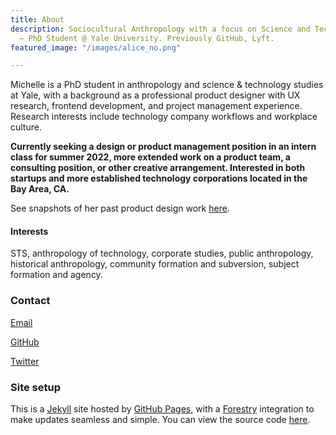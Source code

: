 ```yaml
---
title: About
description: Sociocultural Anthropology with a focus on Science and Technology Studies
  — PhD Student @ Yale University. Previously GitHub, Lyft.
featured_image: "/images/alice_no.png"

---
```

Michelle is a PhD student in anthropology and science & technology studies at Yale, with a background as a professional product designer with UX research, frontend development, and project management experience. Research interests include technology company workflows and workplace culture.

**Currently seeking a design or product management position in an intern class for summer 2022, more extended work on a product team, a consulting position, or other creative arrangement. Interested in both startups and more established technology corporations located in the Bay Area, CA.**

See snapshots of her past product design work [here](https://www.michellevenetucci.com).

#### Interests

STS, anthropology of technology, corporate studies, public anthropology, historical anthropology, community formation and subversion, subject formation and agency.

### Contact

[Email](mailto:michelle.venetucci@yale.edu)

[GitHub](https://github.com/venetucci)

[Twitter](https://twitter.com/mvenetucci)

### Site setup

This is a [Jekyll](https://jekyllrb.com/) site hosted by [GitHub Pages](https://pages.github.com/), with a [Forestry](https://forestry.io/) integration to make updates seamless and simple. You can view the source code [here](https://github.com/venetucci/personal-website).